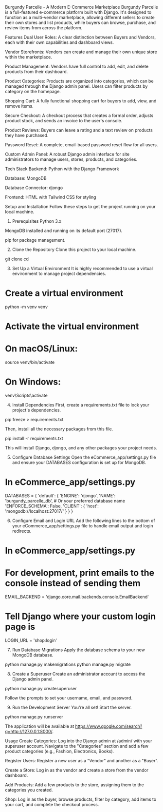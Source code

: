 Burgundy Parcelle - A Modern E-Commerce Marketplace
Burgundy Parcelle is a full-featured e-commerce platform built with Django. It's designed to function as a multi-vendor marketplace, allowing different sellers to create their own stores and list products, while buyers can browse, purchase, and review items from across the platform.

Features
Dual User Roles: A clear distinction between Buyers and Vendors, each with their own capabilities and dashboard views.

Vendor Storefronts: Vendors can create and manage their own unique store within the marketplace.

Product Management: Vendors have full control to add, edit, and delete products from their dashboard.

Product Categories: Products are organized into categories, which can be managed through the Django admin panel. Users can filter products by category on the homepage.

Shopping Cart: A fully functional shopping cart for buyers to add, view, and remove items.

Secure Checkout: A checkout process that creates a formal order, adjusts product stock, and sends an invoice to the user's console.

Product Reviews: Buyers can leave a rating and a text review on products they have purchased.

Password Reset: A complete, email-based password reset flow for all users.

Custom Admin Panel: A robust Django admin interface for site administrators to manage users, stores, products, and categories.

Tech Stack
Backend: Python with the Django Framework

Database: MongoDB

Database Connector: djongo

Frontend: HTML with Tailwind CSS for styling

Setup and Installation
Follow these steps to get the project running on your local machine.

1. Prerequisites
Python 3.x

MongoDB installed and running on its default port (27017).

pip for package management.

2. Clone the Repository
Clone this project to your local machine.

git clone <your-repository-url>
cd <your-project-directory>

3. Set Up a Virtual Environment
It is highly recommended to use a virtual environment to manage project dependencies.

# Create a virtual environment
python -m venv venv

# Activate the virtual environment
# On macOS/Linux:
source venv/bin/activate
# On Windows:
venv\Scripts\activate

4. Install Dependencies
First, create a requirements.txt file to lock your project's dependencies.

pip freeze > requirements.txt

Then, install all the necessary packages from this file.

pip install -r requirements.txt

This will install Django, djongo, and any other packages your project needs.

5. Configure Database Settings
Open the eCommerce_app/settings.py file and ensure your DATABASES configuration is set up for MongoDB.

# In eCommerce_app/settings.py

DATABASES = {
    'default': {
        'ENGINE': 'djongo',
        'NAME': 'burgundy_parcelle_db', # Or your preferred database name
        'ENFORCE_SCHEMA': False,
        'CLIENT': {
            'host': 'mongodb://localhost:27017/'
        }
    }
}

6. Configure Email and Login URL
Add the following lines to the bottom of your eCommerce_app/settings.py file to handle email output and login redirects.

# In eCommerce_app/settings.py

# For development, print emails to the console instead of sending them
EMAIL_BACKEND = 'django.core.mail.backends.console.EmailBackend'

# Tell Django where your custom login page is
LOGIN_URL = 'shop:login'

7. Run Database Migrations
Apply the database schema to your new MongoDB database.

python manage.py makemigrations
python manage.py migrate

8. Create a Superuser
Create an administrator account to access the Django admin panel.

python manage.py createsuperuser

Follow the prompts to set your username, email, and password.

9. Run the Development Server
You're all set! Start the server.

python manage.py runserver

The application will be available at https://www.google.com/search?q=http://127.0.0.1:8000/.

Usage
Create Categories: Log into the Django admin at /admin/ with your superuser account. Navigate to the "Categories" section and add a few product categories (e.g., Fashion, Electronics, Books).

Register Users: Register a new user as a "Vendor" and another as a "Buyer".

Create a Store: Log in as the vendor and create a store from the vendor dashboard.

Add Products: Add a few products to the store, assigning them to the categories you created.

Shop: Log in as the buyer, browse products, filter by category, add items to your cart, and complete the checkout process.

